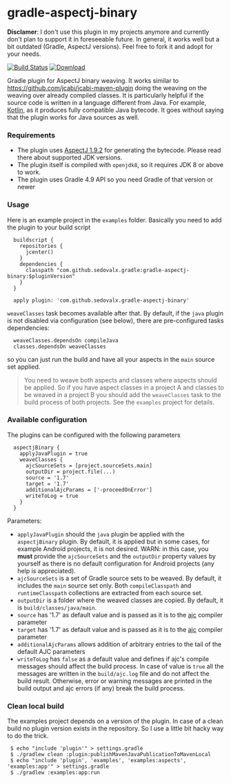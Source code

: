 # gradle-aspectj-binary

**Disclamer**: I don't use this plugin in my projects anymore and currently don't plan to support it in foreseeable future. In general, it works well but a bit outdated (Gradle, AspectJ versions). Feel free to fork it and adopt for your needs.

[![Build Status](https://travis-ci.org/sedovalx/gradle-aspectj-binary.svg?branch=master)](https://travis-ci.org/sedovalx/gradle-aspectj-binary)
[ ![Download](https://api.bintray.com/packages/sedovalx/com.github.sedovalx/com.github.sedovalx.gradle-aspectj-binary/images/download.svg) ](https://bintray.com/sedovalx/com.github.sedovalx/com.github.sedovalx.gradle-aspectj-binary/_latestVersion)

Gradle plugin for AspectJ binary weaving. It works similar to https://github.com/jcabi/jcabi-maven-plugin 
doing the weaving on the weaving over already compiled classes. It is particularly helpful if the source code
  is written in a language different from Java. For example, [Kotlin](https://kotlinlang.org), as it produces 
  fully compatible Java bytecode. It goes without saying that the plugin works for Java sources as well. 
  
### Requirements  
  
  - The plugin uses [AspectJ 1.9.2](https://www.eclipse.org/aspectj/) for generating the bytecode. Please read there
  about supported JDK versions. 
  - The plugin itself is compiled with `openjdk8`, so it requires JDK 8 or above to work.
  - The plugin uses Gradle 4.9 API so you need Gradle of that version or newer
      
### Usage

  Here is an example project in the `examples` folder. Basically you need to add the plugin to your build script
  
      buildscript {
        repositories {
          jcenter()
        }
        dependencies {
          classpath "com.github.sedovalx.gradle:gradle-aspectj-binary:$pluginVersion"
        }
      }
      
      apply plugin: 'com.github.sedovalx.gradle-aspectj-binary'
            
  `weaveClasses` task becomes available after that. By default, if the `java` plugin is not disabled via 
  configuration (see below), there are pre-configured tasks dependencies:
  
      weaveClasses.dependsOn compileJava
      classes.dependsOn weaveClasses
  
  so you can just run the build and have all your aspects in the `main` source set applied.
  
  > You need to weave both aspects and classes where aspects should be applied. So if you have aspect 
  classes in a project A and classes to be weaved in a project B you should add the `weaveClasses` task to the build 
  process of both projects. See the `examples` project for details.
  
### Available configuration
  
  The plugins can be configured with the following parameters
  
      aspectjBinary {
        applyJavaPlugin = true
        weaveClasses {
          ajcSourceSets = [project.sourceSets.main]
          outputDir = project.file(...)
          source = '1.7'  
          target = '1.7'
          additionalAjcParams = ['-proceedOnError']  
          writeToLog = true
        } 
      }
      
  Parameters:
  - `applyJavaPlugin` should the `java` plugin be applied with the `aspectjBinary` plugin. By default, it is applied but
  in some cases, for example Android projects, it is not desired. WARN: in this case, you **must** provide the `ajcSourceSets`
  and the `outputDir` property values by yourself as there is no default configuration for Android projects (any help is appreciated).  
  - `ajcSourceSets` is a set of Gradle source sets to be weaved. By default, it includes the `main` source set only. 
  Both `compileClasspath` and `runtimeClasspath` collections are extracted from each source set.
  - `outputDir` is a folder where the weaved classes are copied. By default, it is `build/classes/java/main`. 
  - `source` has '1.7' as default value and is passed as it is to the [ajc](http://www.eclipse.org/aspectj/doc/next/devguide/ajc-ref.html) compiler parameter
  - `target` has '1.7' as default value and is passed as it is to the [ajc](http://www.eclipse.org/aspectj/doc/next/devguide/ajc-ref.html) compiler parameter
  - `additionalAjcParams` allows addition of arbitrary entries to the tail of the default AJC parameters 
  - `writeToLog` has `false` as a default value and defines if ajc's compile messages should 
  affect the build process. In case of value is `true` all the messages are written in the 
  `build/ajc.log` file and do not affect the build result. Otherwise, error or warning messages are 
  printed in the build output and ajc errors (if any) break the build process.   

### Clean local build

The examples project depends on a version of the plugin. In case of a clean build no plugin version exists in 
the repository. So I use a little bit hacky way to do the trick.

     $ echo "include 'plugin'" > settings.gradle
     $ ./gradlew clean :plugin:publishMavenJavaPublicationToMavenLocal
     $ echo "include 'plugin', 'examples', 'examples:aspects', 'examples:app'" > settings.gradle
     $ ./gradlew :examples:app:run
  
